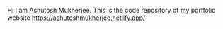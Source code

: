 Hi I am Ashutosh Mukherjee. This is the code repository of my portfolio website https://ashutoshmukherjee.netlify.app/
